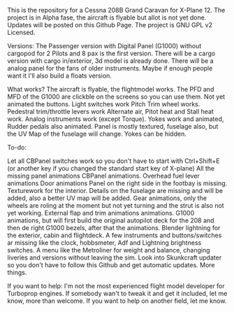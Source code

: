 This is the repository for a Cessna 208B Grand Caravan for X-Plane 12.
The project is in Alpha fase, the aircraft is flyable but allot is not yet done. Updates will be posted on this Github Page. 
The project is GNU GPL v2 Licensed. 

Versions:
The Passenger version with Digital Panel (G1000) without cargopod for 2 Pilots and 8 pax is the first version.
There will be a cargo version with cargo in/exterior, 3d model is already done.
There will be a analog panel for the fans of older instruments.
Maybe if enough people want it I'll also build a floats version.

What works?
The aircraft is flyable, the flightmodel works.
The PFD and MFD of the G1000 are clickble on the screens so you can use them. Not yet animated the buttons.
Light switches work
Pitch Trim wheel works.
Pedestral trim/throttle levers work
Alternate air, Pitot heat and Stall heat work.
Analog instruments work (except Torque).
Yokes work and animated, Rudder pedals also animated.
Panel is mostly textured, fuselage also, but the UV Map of the fuselage will change.
Yokes can be hidden.

To-do:

Let all CBPanel switches work so you don't have to start with Ctrl+Shift+E (or another key if you changed the standard start key of X-plane)
All the missing panel animations
CBPanel animations.
Overhead fuel lever animations
Door animations
Panel on the right side in the footbay is missing.
Texturework for the interior. 
Details on the fuselage are missing and will be added, also a better UV map will be added.
Gear animations, only the wheels are roling at the moment but not yet turning and the strut is also not yet working.
External flap and trim animations animations.
G1000 animations, but will first build the original autopilot deck for the 208 and then de right G1000 bezels, after that the animations.
Blender lightning for the exterior, cabin and flightdeck.
A few instruments and buttons/switches ar missing like the clock, hobbsmeter, Adf and Lightning brightness switches.
A menu like the Metroliner for weight and balance, changing liveries and versions without leaving the sim.
Look into Skunkcraft updater so you don't have to follow this Github and get automatic updates.
More things.

If you want to help:
I'm not the most experienced flight model developer for Turboprop engines. If somebody wan't to tweak it and get it included, let me know, more than welcome.
If you want to help on another field, let me know. 
